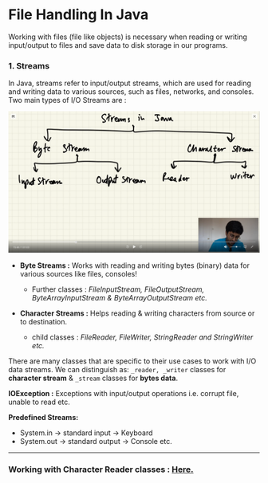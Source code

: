 # File Handling In Java

Working with files (file like objects) is necessary when reading or writing input/output to files and save data to disk storage in our programs.

### 1. Streams

In Java, streams refer to input/output streams, which are used for reading and writing data to various sources, such as files, networks, and consoles. Two main types of I/O Streams are :

<img src="./images/Streams_java.png" width=600px> <br>

- **Byte Streams :** Works with reading and writing bytes (binary) data for various sources like files, consoles!

    - Further classes : *FileInputStream, FileOutputStream, ByteArrayInputStream & ByteArrayOutputStream etc.*

- **Character Streams :** Helps reading & writing characters from source or to destination.

    - child classes : *FileReader, FileWriter, StringReader and StringWriter etc.*
  
There are many classes that are specific to their use cases to work with I/O data streams. We can distinguish as: `_reader, _writer` classes for **character stream** & `_stream` classes for **bytes data**.

**IOException :** Exceptions with input/output operations i.e. corrupt file, unable to read etc.

**Predefined Streams:**  
  - System.in -> standard input -> Keyboard
  - System.out -> standard output -> Console etc.

---

### Working with Character Reader classes : [Here.](./CharReaders.java)

